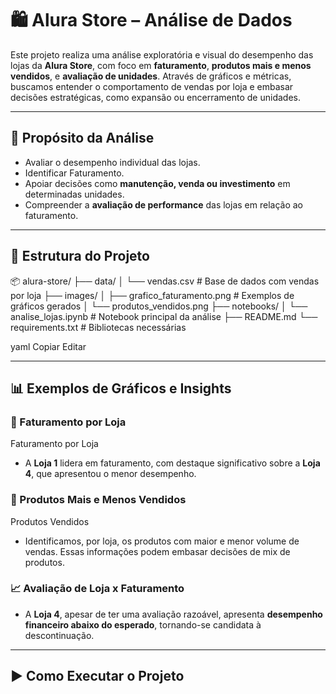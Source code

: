 # 🛍️ Alura Store – Análise de Dados

Este projeto realiza uma análise exploratória e visual do desempenho das lojas da **Alura Store**, com foco em **faturamento**, **produtos mais e menos vendidos**, e **avaliação de unidades**. Através de gráficos e métricas, buscamos entender o comportamento de vendas por loja e embasar decisões estratégicas, como expansão ou encerramento de unidades.

---

## 🎯 Propósito da Análise

- Avaliar o desempenho individual das lojas.
- Identificar Faturamento.
- Apoiar decisões como **manutenção, venda ou investimento** em determinadas unidades.
- Compreender a **avaliação de performance** das lojas em relação ao faturamento.

---

## 📁 Estrutura do Projeto

📦 alura-store/ ├── data/ │ └── vendas.csv # Base de dados com vendas por loja ├── images/ │ ├── grafico_faturamento.png # Exemplos de gráficos gerados │ └── produtos_vendidos.png ├── notebooks/ │ └── analise_lojas.ipynb # Notebook principal da análise ├── README.md └── requirements.txt # Bibliotecas necessárias

yaml
Copiar
Editar

---

## 📊 Exemplos de Gráficos e Insights

### 📌 Faturamento por Loja

Faturamento por Loja

- A **Loja 1** lidera em faturamento, com destaque significativo sobre a **Loja 4**, que apresentou o menor desempenho.

### 🛒 Produtos Mais e Menos Vendidos

Produtos Vendidos

- Identificamos, por loja, os produtos com maior e menor volume de vendas. Essas informações podem embasar decisões de mix de produtos.

### 📈 Avaliação de Loja x Faturamento

- A **Loja 4**, apesar de ter uma avaliação razoável, apresenta **desempenho financeiro abaixo do esperado**, tornando-se candidata à descontinuação.

---

## ▶️ Como Executar o Projeto
